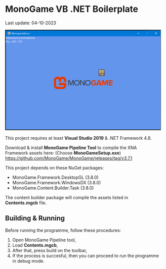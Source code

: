 # MonoGame VB .NET Boilerplate

Last update: 04-10-2023

![preview](./preview.png)

This project requires at least **Visual Studio 2019** & .NET Framework 4.8.

Download & install **MonoGame Pipeline Tool** to compile the XNA Framework assets here: (Choose **MonoGameSetup.exe**)
https://github.com/MonoGame/MonoGame/releases/tag/v3.7.1

This project depends on these NuGet packages:
- MonoGame.Framework.DesktopGL (3.8.0)
- MonoGame.Framework.WindowsDX (3.8.0)
- MonoGame.Content.Builder.Task (3.8.0)

The content builder package will compile the assets listed in **Contents.mgcb** file.


## Building & Running

Before running the programme, follow these procedures:

1. Open MonoGame Pipeline tool,
2. Load **Contents.mgcb**,
3. After that, press build on the toolbar,
4. If the process is succesful, then you can proceed to run the programme in debug mode.

